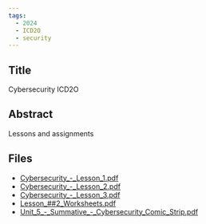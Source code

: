 ```yaml
---
tags:
  - 2024
  - ICD2O
  - security
---
```


## Title

Cybersecurity ICD2O

## Abstract

Lessons and assignments

## Files

*   [Cybersecurity\_-\_Lesson\_1.pdf](https://www.russellgordon.ca/acse/cemc-cse-resources/resources/Hanna_Kim/Cybersecurity_-_Lesson_1.pdf)
*   [Cybersecurity\_-\_Lesson\_2.pdf](https://www.russellgordon.ca/acse/cemc-cse-resources/resources/Hanna_Kim/Cybersecurity_-_Lesson_2.pdf)
*   [Cybersecurity\_-\_Lesson\_3.pdf](https://www.russellgordon.ca/acse/cemc-cse-resources/resources/Hanna_Kim/Cybersecurity_-_Lesson_3.pdf)
*   [Lesson\_##2\_Worksheets.pdf](https://www.russellgordon.ca/acse/cemc-cse-resources/resources/Hanna_Kim/Lesson_##2_Worksheets.pdf)
*   [Unit\_5\_-\_Summative\_-\_Cybersecurity\_Comic\_Strip.pdf](https://www.russellgordon.ca/acse/cemc-cse-resources/resources/Hanna_Kim/Unit_5_-_Summative_-_Cybersecurity_Comic_Strip.pdf)
